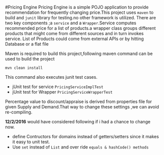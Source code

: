 #Pricing Engine
   Pricing Engine is a simple POJO application to provide recommendation for frequently changing price.This project uses `maven` to build and `junit` library for testing.no other framework is utilized.
   There are two key components ;a `service` and a `Wrapper`.Service computes recommended price for a list of products.a wrapper class groups different products that 
   might come from different sources and in turn invokes service.
List of Products could come from external APIs or by hitting Database or a flat file
    
Maven is required to build this project,following maven command can be used to build the project

  `mvn clean install`

This command also executes junit test cases.

* jUnit test for service `PricingServiceImplTest` 
* jUnit test for Wrapper `PricingServiceWrapperTest`

Percentage value to discount/appraise is derived from properties file for given Supply and Demand.That way to change these settings ,we can avoid re-compiling.

**12/2/2016** would have considered following if i had a chance to change now.
* define Contructors for domains instead of getters/setters since it makes it easy to unit test.
* Use `set` instead of `List` and over ride `equals & hashCode() methods`
